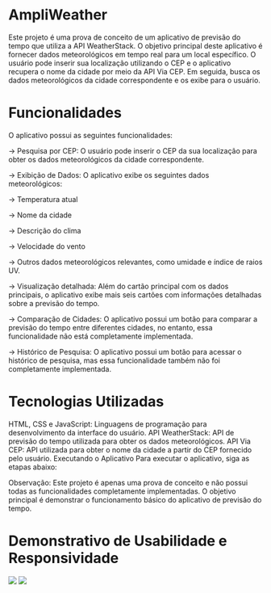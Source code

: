 # AmpliWeather
Este projeto é uma prova de conceito de um aplicativo de previsão do tempo que utiliza a API WeatherStack. O objetivo principal deste aplicativo é fornecer dados meteorológicos em tempo real para um local específico. O usuário pode inserir sua localização utilizando o CEP e o aplicativo recupera o nome da cidade por meio da API Via CEP. Em seguida, busca os dados meteorológicos da cidade correspondente e os exibe para o usuário.

# Funcionalidades
O aplicativo possui as seguintes funcionalidades:

-> Pesquisa por CEP: O usuário pode inserir o CEP da sua localização para obter os dados meteorológicos da cidade correspondente.

-> Exibição de Dados: O aplicativo exibe os seguintes dados meteorológicos:

-> Temperatura atual

-> Nome da cidade

-> Descrição do clima

-> Velocidade do vento

-> Outros dados meteorológicos relevantes, como umidade e índice de raios UV.

-> Visualização detalhada: Além do cartão principal com os dados principais, o aplicativo exibe mais seis cartões com informações detalhadas sobre a previsão do tempo.

-> Comparação de Cidades: O aplicativo possui um botão para comparar a previsão do tempo entre diferentes cidades, no entanto, essa funcionalidade não está completamente implementada.

-> Histórico de Pesquisa: O aplicativo possui um botão para acessar o histórico de pesquisa, mas essa funcionalidade também não foi completamente implementada.

# Tecnologias Utilizadas
HTML, CSS e JavaScript: Linguagens de programação para desenvolvimento da interface do usuário.
API WeatherStack: API de previsão do tempo utilizada para obter os dados meteorológicos.
API Via CEP: API utilizada para obter o nome da cidade a partir do CEP fornecido pelo usuário.
Executando o Aplicativo
Para executar o aplicativo, siga as etapas abaixo:

Observação: Este projeto é apenas uma prova de conceito e não possui todas as funcionalidades completamente implementadas. O objetivo principal é demonstrar o funcionamento básico do aplicativo de previsão do tempo.

# Demonstrativo de Usabilidade e Responsividade

![](responsavidade1.gif)
![](usabilidade.gif)
